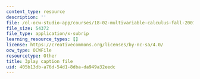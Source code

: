 ```yaml
---
content_type: resource
description: ''
file: /ol-ocw-studio-app/courses/18-02-multivariable-calculus-fall-2007/405b13dba76d54d18dbada949a32eedc_RMBGQtwkoyU.vtt
file_size: 54372
file_type: application/x-subrip
learning_resource_types: []
license: https://creativecommons.org/licenses/by-nc-sa/4.0/
ocw_type: OCWFile
resourcetype: Other
title: 3play caption file
uid: 405b13db-a76d-54d1-8dba-da949a32eedc
---
```

